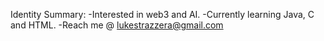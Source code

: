 Identity Summary:
-Interested in web3 and AI.
-Currently learning Java, C and HTML.
-Reach me @ lukestrazzera@gmail.com 
